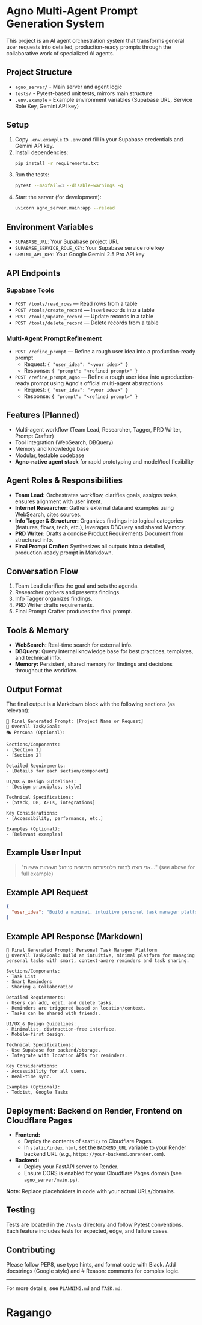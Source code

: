 # Agno Multi-Agent Prompt Generation System

This project is an AI agent orchestration system that transforms general user requests into detailed, production-ready prompts through the collaborative work of specialized AI agents.

## Project Structure
- `agno_server/` - Main server and agent logic
- `tests/` - Pytest-based unit tests, mirrors main structure
- `.env.example` - Example environment variables (Supabase URL, Service Role Key, Gemini API key)

## Setup
1. Copy `.env.example` to `.env` and fill in your Supabase credentials and Gemini API key.
2. Install dependencies:
   ```sh
   pip install -r requirements.txt
   ```
3. Run the tests:
   ```sh
   pytest --maxfail=3 --disable-warnings -q
   ```
4. Start the server (for development):
   ```sh
   uvicorn agno_server.main:app --reload
   ```

## Environment Variables
- `SUPABASE_URL`: Your Supabase project URL
- `SUPABASE_SERVICE_ROLE_KEY`: Your Supabase service role key
- `GEMINI_API_KEY`: Your Google Gemini 2.5 Pro API key

## API Endpoints

### Supabase Tools
- `POST /tools/read_rows` — Read rows from a table
- `POST /tools/create_record` — Insert records into a table
- `POST /tools/update_record` — Update records in a table
- `POST /tools/delete_record` — Delete records from a table

### Multi-Agent Prompt Refinement
- `POST /refine_prompt` — Refine a rough user idea into a production-ready prompt
  - Request: `{ "user_idea": "<your idea>" }`
  - Response: `{ "prompt": "<refined prompt>" }`
- `POST /refine_prompt_agno` — Refine a rough user idea into a production-ready prompt using Agno's official multi-agent abstractions
  - Request: `{ "user_idea": "<your idea>" }`
  - Response: `{ "prompt": "<refined prompt>" }`

## Features (Planned)
- Multi-agent workflow (Team Lead, Researcher, Tagger, PRD Writer, Prompt Crafter)
- Tool integration (WebSearch, DBQuery)
- Memory and knowledge base
- Modular, testable codebase
- **Agno-native agent stack** for rapid prototyping and model/tool flexibility

## Agent Roles & Responsibilities
- **Team Lead:** Orchestrates workflow, clarifies goals, assigns tasks, ensures alignment with user intent.
- **Internet Researcher:** Gathers external data and examples using WebSearch, cites sources.
- **Info Tagger & Structurer:** Organizes findings into logical categories (features, flows, tech, etc.), leverages DBQuery and shared Memory.
- **PRD Writer:** Drafts a concise Product Requirements Document from structured info.
- **Final Prompt Crafter:** Synthesizes all outputs into a detailed, production-ready prompt in Markdown.

## Conversation Flow
1. Team Lead clarifies the goal and sets the agenda.
2. Researcher gathers and presents findings.
3. Info Tagger organizes findings.
4. PRD Writer drafts requirements.
5. Final Prompt Crafter produces the final prompt.

## Tools & Memory
- **WebSearch:** Real-time search for external info.
- **DBQuery:** Query internal knowledge base for best practices, templates, and technical info.
- **Memory:** Persistent, shared memory for findings and decisions throughout the workflow.

## Output Format
The final output is a Markdown block with the following sections (as relevant):

```
🚀 Final Generated Prompt: [Project Name or Request]
🎯 Overall Task/Goal:
🎭 Persona (Optional):

Sections/Components:
- [Section 1]
- [Section 2]

Detailed Requirements:
- [Details for each section/component]

UI/UX & Design Guidelines:
- [Design principles, style]

Technical Specifications:
- [Stack, DB, APIs, integrations]

Key Considerations:
- [Accessibility, performance, etc.]

Examples (Optional):
- [Relevant examples]
```

## Example User Input
> "אני רוצה לבנות פלטפורמה חדשנית לניהול משימות אישיות..." (see above for full example)

## Example API Request
```json
{
  "user_idea": "Build a minimal, intuitive personal task manager platform with smart reminders and sharing."
}
```

## Example API Response (Markdown)
```
🚀 Final Generated Prompt: Personal Task Manager Platform
🎯 Overall Task/Goal: Build an intuitive, minimal platform for managing personal tasks with smart, context-aware reminders and task sharing.

Sections/Components:
- Task List
- Smart Reminders
- Sharing & Collaboration

Detailed Requirements:
- Users can add, edit, and delete tasks.
- Reminders are triggered based on location/context.
- Tasks can be shared with friends.

UI/UX & Design Guidelines:
- Minimalist, distraction-free interface.
- Mobile-first design.

Technical Specifications:
- Use Supabase for backend/storage.
- Integrate with location APIs for reminders.

Key Considerations:
- Accessibility for all users.
- Real-time sync.

Examples (Optional):
- Todoist, Google Tasks
```

## Deployment: Backend on Render, Frontend on Cloudflare Pages

- **Frontend:**
  - Deploy the contents of `static/` to Cloudflare Pages.
  - In `static/index.html`, set the `BACKEND_URL` variable to your Render backend URL (e.g., `https://your-backend.onrender.com`).
- **Backend:**
  - Deploy your FastAPI server to Render.
  - Ensure CORS is enabled for your Cloudflare Pages domain (see `agno_server/main.py`).

**Note:** Replace placeholders in code with your actual URLs/domains.

## Testing
Tests are located in the `/tests` directory and follow Pytest conventions. Each feature includes tests for expected, edge, and failure cases.

## Contributing
Please follow PEP8, use type hints, and format code with Black. Add docstrings (Google style) and # Reason: comments for complex logic.

---
For more details, see `PLANNING.md` and `TASK.md`.
# Ragango
